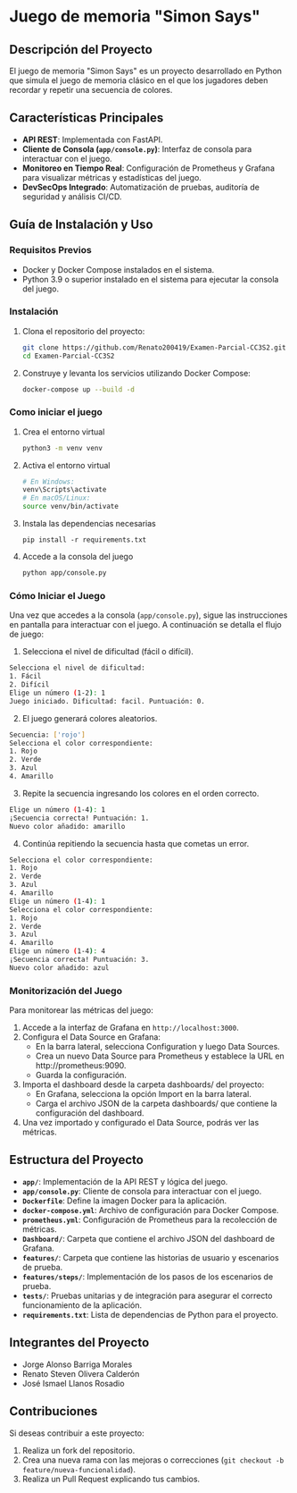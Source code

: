 # Juego de memoria "Simon Says"

## Descripción del Proyecto

El juego de memoria "Simon Says" es un proyecto desarrollado en Python que simula el juego de memoria clásico en el que los jugadores deben recordar y repetir una secuencia de colores.

## Características Principales

- **API REST**: Implementada con FastAPI.
- **Cliente de Consola (`app/console.py`)**: Interfaz de consola para interactuar con el juego.
- **Monitoreo en Tiempo Real**: Configuración de Prometheus y Grafana para visualizar métricas y estadísticas del juego.
- **DevSecOps Integrado**: Automatización de pruebas, auditoría de seguridad y análisis CI/CD.

## Guía de Instalación y Uso

### Requisitos Previos

- Docker y Docker Compose instalados en el sistema.
- Python 3.9 o superior instalado en el sistema para ejecutar la consola del juego.

### Instalación

1. Clona el repositorio del proyecto:
    ```bash
    git clone https://github.com/Renato200419/Examen-Parcial-CC3S2.git
    cd Examen-Parcial-CC3S2
    ```

2. Construye y levanta los servicios utilizando Docker Compose:
    ```bash
    docker-compose up --build -d
    ```
### Como iniciar el juego

1. Crea el entorno virtual

   ```bash
   python3 -m venv venv
   ```
2. Activa el entorno virtual

   ```bash
   # En Windows:
   venv\Scripts\activate
   # En macOS/Linux:
   source venv/bin/activate
   ```
3. Instala las dependencias necesarias

   ```
   pip install -r requirements.txt
   ```

4. Accede a la consola del juego
   ```bash
   python app/console.py
   ```
### Cómo Iniciar el Juego

Una vez que accedes a la consola (`app/console.py`), sigue las instrucciones en pantalla para interactuar con el juego. A continuación se detalla el flujo de juego:
1. Selecciona el nivel de dificultad (fácil o difícil).
```bash
Selecciona el nivel de dificultad:
1. Fácil
2. Difícil
Elige un número (1-2): 1
Juego iniciado. Dificultad: facil. Puntuación: 0.
```
2. El juego generará colores aleatorios.
```bash
Secuencia: ['rojo']
Selecciona el color correspondiente:
1. Rojo
2. Verde
3. Azul
4. Amarillo
```

3. Repite la secuencia ingresando los colores en el orden correcto.
```bash
Elige un número (1-4): 1
¡Secuencia correcta! Puntuación: 1.
Nuevo color añadido: amarillo
```

4. Continúa repitiendo la secuencia hasta que cometas un error.
```bash
Selecciona el color correspondiente:
1. Rojo
2. Verde
3. Azul
4. Amarillo
Elige un número (1-4): 1
Selecciona el color correspondiente:
1. Rojo
2. Verde
3. Azul
4. Amarillo
Elige un número (1-4): 4
¡Secuencia correcta! Puntuación: 3.
Nuevo color añadido: azul
```

### Monitorización del Juego

Para monitorear las métricas del juego:

1. Accede a la interfaz de Grafana en `http://localhost:3000`.
2. Configura el Data Source en Grafana:
   - En la barra lateral, selecciona Configuration y luego Data Sources.
   - Crea un nuevo Data Source para Prometheus y establece la URL en http://prometheus:9090. 
   - Guarda la configuración.
3. Importa el dashboard desde la carpeta dashboards/ del proyecto:
   - En Grafana, selecciona la opción Import en la barra lateral.
   - Carga el archivo JSON de la carpeta dashboards/ que contiene la configuración del dashboard.
4. Una vez importado y configurado el Data Source, podrás ver las métricas.

## Estructura del Proyecto

- **`app/`**: Implementación de la API REST y lógica del juego.
- **`app/console.py`**: Cliente de consola para interactuar con el juego.
- **`Dockerfile`**: Define la imagen Docker para la aplicación.
- **`docker-compose.yml`**: Archivo de configuración para Docker Compose.
- **`prometheus.yml`**: Configuración de Prometheus para la recolección de métricas.
- **`Dashboard/`**: Carpeta que contiene el archivo JSON del dashboard de Grafana.
- **`features/`**: Carpeta que contiene las historias de usuario y escenarios de prueba.
- **`features/steps/`**: Implementación de los pasos de los escenarios de prueba.
- **`tests/`**: Pruebas unitarias y de integración para asegurar el correcto funcionamiento de la aplicación.
- **`requirements.txt`**: Lista de dependencias de Python para el proyecto.


## Integrantes del Proyecto
- Jorge Alonso Barriga Morales
- Renato Steven Olivera Calderón
- José Ismael Llanos Rosadio

## Contribuciones

Si deseas contribuir a este proyecto:

1. Realiza un fork del repositorio.
2. Crea una nueva rama con las mejoras o correcciones (`git checkout -b feature/nueva-funcionalidad`).
3. Realiza un Pull Request explicando tus cambios.
